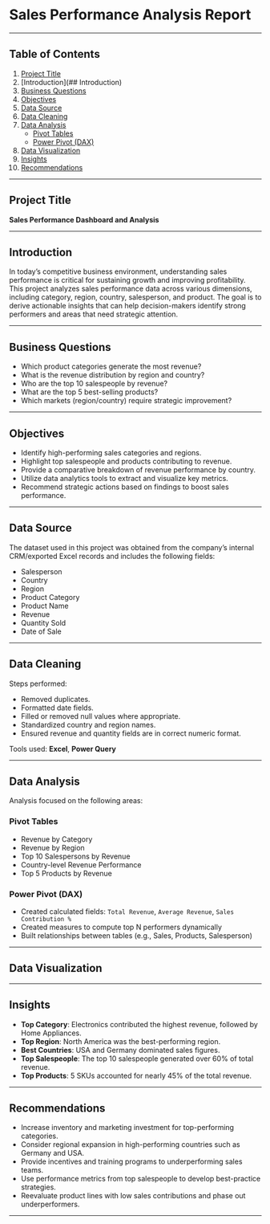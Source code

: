 # Sales Performance Analysis Report


---
## Table of Contents

1. [Project Title](##-project-title)  
2. [Introduction](## Introduction)  
3. [Business Questions](##-business-questions)  
4. [Objectives](##-objectives)  
5. [Data Source](#️#-data-source)  
6. [Data Cleaning](##-data-cleaning)  
7. [Data Analysis](##-data-analysis)  
   - [Pivot Tables](##-pivot-tables)  
   - [Power Pivot (DAX)](##-power-pivot-dax)  
8. [Data Visualization](##-data-visualization)  
9. [Insights](##-insights)  
10. [Recommendations](##-recommendations)  

---
## Project Title
**Sales Performance Dashboard and Analysis**

----

## Introduction

In today’s competitive business environment, understanding sales performance is critical for sustaining growth and improving profitability. This project analyzes sales performance data across various dimensions, including category, region, country, salesperson, and product. The goal is to derive actionable insights that can help decision-makers identify strong performers and areas that need strategic attention.

---

## Business Questions

- Which product categories generate the most revenue?
- What is the revenue distribution by region and country?
- Who are the top 10 salespeople by revenue?
- What are the top 5 best-selling products?
- Which markets (region/country) require strategic improvement?

---

## Objectives

- Identify high-performing sales categories and regions.
- Highlight top salespeople and products contributing to revenue.
- Provide a comparative breakdown of revenue performance by country.
- Utilize data analytics tools to extract and visualize key metrics.
- Recommend strategic actions based on findings to boost sales performance.

---

## Data Source

The dataset used in this project was obtained from the company’s internal CRM/exported Excel records and includes the following fields:

- Salesperson
- Country
- Region
- Product Category
- Product Name
- Revenue
- Quantity Sold
- Date of Sale

---

## Data Cleaning

Steps performed:

- Removed duplicates.
- Formatted date fields.
- Filled or removed null values where appropriate.
- Standardized country and region names.
- Ensured revenue and quantity fields are in correct numeric format.

Tools used: **Excel**, **Power Query**

---

## Data Analysis

Analysis focused on the following areas:

### Pivot Tables

- Revenue by Category
- Revenue by Region
- Top 10 Salespersons by Revenue
- Country-level Revenue Performance
- Top 5 Products by Revenue

### Power Pivot (DAX)

- Created calculated fields: `Total Revenue`, `Average Revenue`, `Sales Contribution %`
- Created measures to compute top N performers dynamically
- Built relationships between tables (e.g., Sales, Products, Salesperson)

---

## Data Visualization



---

## Insights

- **Top Category**: Electronics contributed the highest revenue, followed by Home Appliances.
- **Top Region**: North America was the best-performing region.
- **Best Countries**: USA and Germany dominated sales figures.
- **Top Salespeople**: The top 10 salespeople generated over 60% of total revenue.
- **Top Products**: 5 SKUs accounted for nearly 45% of the total revenue.

---

## Recommendations

- Increase inventory and marketing investment for top-performing categories.
- Consider regional expansion in high-performing countries such as Germany and USA.
- Provide incentives and training programs to underperforming sales teams.
- Use performance metrics from top salespeople to develop best-practice strategies.
- Reevaluate product lines with low sales contributions and phase out underperformers.

---

